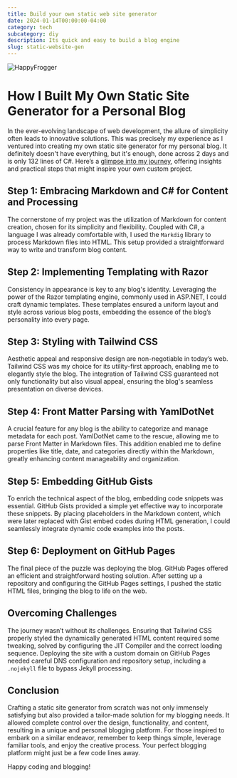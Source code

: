 ```yaml
---
title: Build your own static web site generator
date: 2024-01-14T00:00:00-04:00
category: tech
subcategory: diy
description: Its quick and easy to build a blog engine
slug: static-website-gen
---
```


![HappyFrogger](images/happyfrogger.jpg)

# How I Built My Own Static Site Generator for a Personal Blog

In the ever-evolving landscape of web development, the allure of simplicity often leads to innovative solutions. This
was precisely my experience as I ventured into creating my own static site generator for my personal blog. It definitely
doesn't have everything, but it's enough, done across 2 days and is only 132 lines of C#. Here’s
a [glimpse into my journey](https://github.com/daneb/happyfrogger), offering insights and practical steps that might
inspire your own custom project.

## Step 1: Embracing Markdown and C# for Content and Processing

The cornerstone of my project was the utilization of Markdown for content creation, chosen for its simplicity and
flexibility. Coupled with C#, a language I was already comfortable with, I used the `Markdig` library to process
Markdown files into HTML. This setup provided a straightforward way to write and transform blog content.

## Step 2: Implementing Templating with Razor

Consistency in appearance is key to any blog's identity. Leveraging the power of the Razor templating engine, commonly
used in ASP.NET, I could craft dynamic templates. These templates ensured a uniform layout and style across various blog
posts, embedding the essence of the blog’s personality into every page.

## Step 3: Styling with Tailwind CSS

Aesthetic appeal and responsive design are non-negotiable in today’s web. Tailwind CSS was my choice for its
utility-first approach, enabling me to elegantly style the blog. The integration of Tailwind CSS guaranteed not only
functionality but also visual appeal, ensuring the blog's seamless presentation on diverse devices.

## Step 4: Front Matter Parsing with YamlDotNet

A crucial feature for any blog is the ability to categorize and manage metadata for each post. YamlDotNet came to the
rescue, allowing me to parse Front Matter in Markdown files. This addition enabled me to define properties like title,
date, and categories directly within the Markdown, greatly enhancing content manageability and organization.

## Step 5: Embedding GitHub Gists

To enrich the technical aspect of the blog, embedding code snippets was essential. GitHub Gists provided a simple yet
effective way to incorporate these snippets. By placing placeholders in the Markdown content, which were later replaced
with Gist embed codes during HTML generation, I could seamlessly integrate dynamic code examples into the posts.

## Step 6: Deployment on GitHub Pages

The final piece of the puzzle was deploying the blog. GitHub Pages offered an efficient and straightforward hosting
solution. After setting up a repository and configuring the GitHub Pages settings, I pushed the static HTML files,
bringing the blog to life on the web.

## Overcoming Challenges

The journey wasn’t without its challenges. Ensuring that Tailwind CSS properly styled the dynamically generated HTML
content required some tweaking, solved by configuring the JIT Compiler and the correct loading sequence. Deploying the
site with a custom domain on GitHub Pages needed careful DNS configuration and repository setup, including a `.nojekyll`
file to bypass Jekyll processing.

## Conclusion

Crafting a static site generator from scratch was not only immensely satisfying but also provided a tailor-made solution
for my blogging needs. It allowed complete control over the design, functionality, and content, resulting in a unique
and personal blogging platform. For those inspired to embark on a similar endeavor, remember to keep things simple,
leverage familiar tools, and enjoy the creative process. Your perfect blogging platform might just be a few code lines
away.

Happy coding and blogging!

